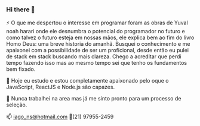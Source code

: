 ### Hi there 👋

<!--
**IagoNascimentocode/IagoNascimentocode** is a ✨ _special_ ✨ repository because its `README.md` (this file) appears on your GitHub profile.

Here are some ideas to get you started:

- 🔭 I’m currently working on ...
- 🌱 I’m currently learning ...
- 👯 I’m looking to collaborate on ...
- 🤔 I’m looking for help with ...
- 💬 Ask me about ...
- 📫 How to reach me: ...
- 😄 Pronouns: ...
- ⚡ Fun fact: ...
-->

:zap: O que me despertou o interesse em programar foram as obras de Yuval noah harari onde ele desnumbra o potencial do programador no futuro e como talvez o futuro esteja em nossas mãos, ele explica bem ao fim do livro Homo Deus: uma breve historia do amanhã.
Busquei o conhecimento e me apaixonei com a possibilidade de ser um proficional, desde então eu pulei de stack em stack buscando mais clareza.
Chego a acreditar que perdi tempo fazendo isso mas ao mesmo tempo sei que tenho os fundamentos bem fixado. 

:green_book: Hoje eu estudo e estou completamente apaixonado pelo oque o JavaScript, ReactJS e Node.js são capazes.

:office: Nunca trabalhei na area mas já me sinto pronto para um processo de seleção.


:mailbox: iago_ns@hotmail.com
:calling:(21) 97955-2459
